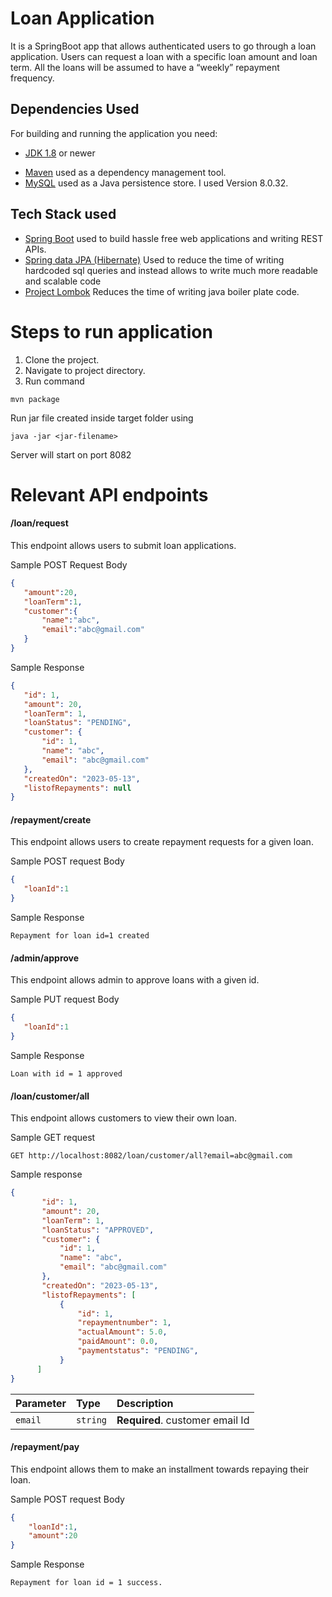 # Loan Application
It is a SpringBoot app that allows authenticated users to go through a loan application. Users can request a loan with a specific loan amount and loan term. All the loans will be assumed to have a “weekly” repayment frequency.

## Dependencies Used
For building and running the application you need:
- [JDK 1.8](http://www.oracle.com/technetwork/java/javase/downloads/jdk8-downloads-2133151.html) or newer
* [Maven](https://maven.apache.org/) used as a dependency management tool.
* [MySQL](https://www.mysql.com/) used as a Java persistence store. I used Version 8.0.32.


## Tech Stack used
* [Spring Boot](https://spring.io/projects/spring-boot) used to build hassle free web applications and writing REST APIs.
* [Spring data JPA (Hibernate)](https://hibernate.org/) Used to reduce the time of writing hardcoded sql queries and instead allows to write much more readable and scalable code
* [Project Lombok](https://projectlombok.org/) Reduces the time  of writing java boiler plate code.

# Steps to run application
1. Clone the project.
2. Navigate to project directory.
3. Run command 


```code
mvn package
```

Run jar file created inside target folder using 

```code
java -jar <jar-filename>

```

Server will start on port 8082

# Relevant API endpoints
#### /loan/request
This endpoint allows users to submit loan applications.

Sample POST Request Body
```json
{
   "amount":20,
   "loanTerm":1,
   "customer":{
       "name":"abc",
       "email":"abc@gmail.com"
   }
}

```

Sample Response
```json
{
   "id": 1,
   "amount": 20,
   "loanTerm": 1,
   "loanStatus": "PENDING",
   "customer": {
       "id": 1,
       "name": "abc",
       "email": "abc@gmail.com"
   },
   "createdOn": "2023-05-13",
   "listofRepayments": null
}
```



#### /repayment/create
This endpoint allows users to create repayment requests for a given loan.

Sample POST request Body
```json
{
   "loanId":1
}
```

Sample Response
```
Repayment for loan id=1 created
```

#### /admin/approve
This endpoint allows admin to approve loans with a given id. 

Sample PUT request Body
```json
{
   "loanId":1
}
```

Sample Response
```
Loan with id = 1 approved
```

#### /loan/customer/all
This endpoint allows customers to view their own loan.

Sample GET request
```http
GET http://localhost:8082/loan/customer/all?email=abc@gmail.com
```
Sample response
```json
{
       "id": 1,
       "amount": 20,
       "loanTerm": 1,
       "loanStatus": "APPROVED",
       "customer": {
           "id": 1,
           "name": "abc",
           "email": "abc@gmail.com"
       },
       "createdOn": "2023-05-13",
       "listofRepayments": [
           {
               "id": 1,
               "repaymentnumber": 1,
               "actualAmount": 5.0,
               "paidAmount": 0.0,
               "paymentstatus": "PENDING",
           }
      ]
}
```

| Parameter | Type | Description |
| :--- | :--- | :--- |
| `email` | `string` | **Required**. customer email Id |

#### /repayment/pay
This endpoint allows them to make an installment towards repaying their loan.

Sample POST request Body
```json
{
    "loanId":1,
    "amount":20
}
```

Sample Response
```
Repayment for loan id = 1 success.
```

